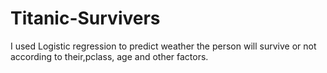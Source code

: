 # Titanic-Survivers
I used Logistic regression to predict weather the person will survive or not according to their,pclass, age and other factors.
